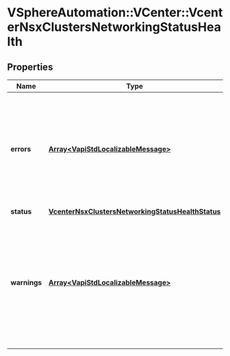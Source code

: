 # VSphereAutomation::VCenter::VcenterNsxClustersNetworkingStatusHealth

## Properties
Name | Type | Description | Notes
------------ | ------------- | ------------- | -------------
**errors** | [**Array&lt;VapiStdLocalizableMessage&gt;**](VapiStdLocalizableMessage.md) | List of error messages indicating the issues with the health of the entity. Warning: This attribute is part of a new feature in development. It may be changed at any time and may not have all supported functionality implemented. This field is optional and it is only relevant when the value of NetworkingStatus.Health.status is one of INDETERMINATE or UNHEALTHY. | [optional] 
**status** | [**VcenterNsxClustersNetworkingStatusHealthStatus**](VcenterNsxClustersNetworkingStatusHealthStatus.md) |  | 
**warnings** | [**Array&lt;VapiStdLocalizableMessage&gt;**](VapiStdLocalizableMessage.md) | List of warning messages indicating the issues with the health of the entity that may require attention. Warning: This attribute is part of a new feature in development. It may be changed at any time and may not have all supported functionality implemented. This field is optional and it is only relevant when the value of NetworkingStatus.Health.status is one of HEALTHY_WITH_WARNINGS or INDETERMINATE. | [optional] 


